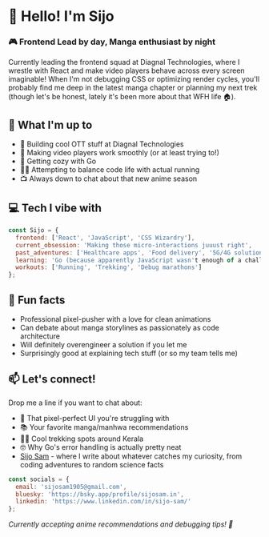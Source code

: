 # 👋 Hello! I'm Sijo
### 🎮 Frontend Lead by day, Manga enthusiast by night
Currently leading the frontend squad at Diagnal Technologies, where I wrestle with React and make video players behave across every screen imaginable! When I'm not debugging CSS or optimizing render cycles, you'll probably find me deep in the latest manga chapter or planning my next trek (though let's be honest, lately it's been more about that WFH life 🏠).

## 🚀 What I'm up to
- 🎥 Building cool OTT stuff at Diagnal Technologies
- 📱 Making video players work smoothly (or at least trying to!)
- 🦦 Getting cozy with Go
- 🏃‍♂️ Attempting to balance code life with actual running
- 📺 Always down to chat about that new anime season

## 💻 Tech I vibe with
```javascript
const Sijo = {
  frontend: ['React', 'JavaScript', 'CSS Wizardry'],
  current_obsession: 'Making those micro-interactions juuust right',
  past_adventures: ['Healthcare apps', 'Food delivery', '5G/4G solutions'],
  learning: 'Go (because apparently JavaScript wasn't enough of a challenge)',
  workouts: ['Running', 'Trekking', 'Debug marathons']
};
```

## 🎯 Fun facts
- Professional pixel-pusher with a love for clean animations
- Can debate about manga storylines as passionately as code architecture
- Will definitely overengineer a solution if you let me
- Surprisingly good at explaining tech stuff (or so my team tells me)

## 📫 Let's connect!
Drop me a line if you want to chat about:
- 🎨 That pixel-perfect UI you're struggling with
- 📚 Your favorite manga/manhwa recommendations
- 🏃‍♂️ Cool trekking spots around Kerala
- 🤓 Why Go's error handling is actually pretty neat
- [Sijo Sam](http://sijosam.com/) - where I write about whatever catches my curiosity, from coding adventures to random science facts

```javascript
const socials = {
  email: 'sijosam1905@gmail.com',
  bluesky: 'https://bsky.app/profile/sijosam.in',
  linkedin: 'https://www.linkedin.com/in/sijo-sam/'
};
```

*Currently accepting anime recommendations and debugging tips! 🎯*

